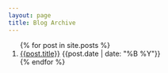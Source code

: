 ```yaml
---
layout: page
title: Blog Archive
---
```


<ol>
{% for post in site.posts %}
  <li><a href="{{post.url}}">{{post.title}}</a> <span class="float-end">{{post.date | date: "%B %Y"}}</span></li>
{% endfor %}
</ol>